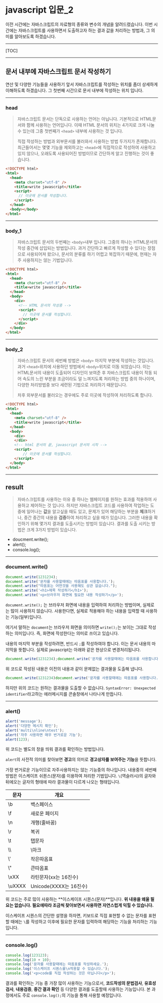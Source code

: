 # javascript 입문_2

이전 시간에는 자바스크립트의 자료형의 종류와 변수의 개념을 알려드렸습니다.
이번 시간에는 자바스크립트를 사용하면서 도출하고자 하는 결과 값을 처리하는 방법과, 그 의미를 알아보도록 하겠습니다.

---

[TOC]



___

## 문서 내부에 자바스크립트 문서 작성하기 

연산 및 다양한 기능들을 사용하기 앞서 자바스크립트를 작성하는 위치를 좀더 상세하게 이해하도록 하겠습니다.
그 첫번째 시간으로 문서 내부에 작성하는 위치 입니다.

------

### head

> 자바스크립트 문서는 단독으로 사용하는 언어는 아닙니다. 
> 기본적으로 HTML문서와 함께 사용하는 언어입니다.
> 이때 HTML 문서의 위치는 4가지로 크게 나눌 수 있는데 그중 첫번째가 `<head>` 내부에 사용하는 것 입니다.
>
> 직접 작성하는 방법과 외부문서를 불러와서 사용하는 방법 두가지가 존재합니다.
> 최근들어서는 몇몇 기능을 제외하고는 `<head>`에 직접적으로 작성하여 사용하고 있지 않으나, 오래도록 사용되어진 방법이므로 간단하게 알고 진행하는 것이 좋습니다.

```html
<!DOCTYPE html>
<html>
  <head>
    <meta charset="utf-8" />
    <title>write javascript</title>
    <script>
      // 이곳에 문서를 작성합니다.
    </script>
  </head>
  <body></body>
</html>
```



------

### body_1

> 자바스크립트 문서의 두번째는 `<body>`내부 입니다. 
> 그중의 하나는  HTML문서의 작성 중간에 삽입되는 방법입니다.
> 과거 간단하고 빠르게 작성할 수 있다는 장점으로 사용되어져 왔으나, 문서의 분류를 하기 어렵고 복잡하기 때문에,
> 현재는 자주 사용하지는 않는 기법입니다.

```html
<!DOCTYPE html>
<html>
  <head>
    <meta charset="utf-8" />
    <title>write javascript</title>
  </head>
  <body>
  	<div>
      <!-- HTML 문서의 작성중 -->
      <script>
        // 이곳에 문서를 작성합니다.
      </script>
    </div>
  </body>
</html>
```



------

### body_2

> 자바스크립트 문서의 세번째 방법은 `<body>` 마지막 부분에 작성하는 것입니다.
> 과거 `<head>`위치에 사용하던 방법에서 `<body>`위치로 이동 되었습니다.
> 이는 HTML문서의 내용이 도출되어 디자인이 보여준 후
> 자바스크립트 내용이 작동 되어 속도의 느린 부분을 조금이라도 덜  느껴지도록 처리하는 방법 중의 하나이며, 
> 다양한 처리방법중 보다 세련된 기법으로 처리하기 때문입니다.
>
> 차후 외부문서를 불러오는 경우에도 주로 이곳에 작성하여 처리하도록 합니다.

```html
<!DOCTYPE html>
<html>
  <head>
    <meta charset="utf-8" />
    <title>write javascript</title>
  </head>
  <body>
  	<div>
    </div>
    <!-- html 문서의 끝, javascript 문서의 시작 -->
    <script>
        // 이곳에 문서를 작성합니다.
    </script>
  </body>
</html>
```

---

## result

> 자바스크립트를 사용하는 이유 중 하나는 웹페이지를 원하는 효과를 적용하여 사용하고 제어하는 것 입니다.
> 하지만 자바스크립트 코드를 사용하여 작업하는 도중에 일어나는 **값**을 알고싶을 때도 있고, 
> 문제가 있어 해당하는 부분을 **체크**하거나, 중간 중간의 내용을 **검증**하여 처리하고 싶을 때가 있습니다.
> 그러한 내용을 확인하기 위해 몇가지 결과를 도출시키는 방법이 있습니다.
>  결과를 도출 시키는 방법은 크게 3가지 방법이 있습니다.

- doucment.write();
- alert();
- console.log();

---

### document.write()

```javascript
document.write(1231234);
document.write('문자를 사용할때에는 따옴표를 사용합니다.');
document.write("따옴표는 어떤것을 사용해도 상관 없습니다.");
document.write('<h1>제목 작성하기</h1>');
document.write('<p>브라우저 화면에 필요한 내용 작성하기</p>');
```

`document.write();` 는 브라우저 화면에 내용을 입력하여 처리하는 방법이며, 실제로는 많이 사용하지 않습니다. 
사용한다면, 실제로 적용해야 하는 내용을 입력할 때 사용하는 기능(일부)입니다.

여기서 말하는 `document`는 브라우저 화면을 의미하면 `write();`는 보이는 그대로 작성하는 의미입니다.
즉, 화면에 작성한다는 의미로 쓰이고 있습니다. 

내용의 마지막 부분을 작성하려면, 반드시 `;`를 작성하여야 합니다. 
이는 문서 내용의 마지막을 뜻합니다. 실제로 javascript는 아래와 같은 현상으로 변경처리됩니다. 

```javascript
document.write(1231234);document.write('문자를 사용할때에는 따옴표를 사용합니다.');document.write("따옴표는 어떤것을 사용해도 상관 없습니다.");document.write('<h1>제목 작성하기</h1>');document.write('<p>브라우저 화면에 필요한 내용 작성하기</p>');
```

위 코드로 작성된 내용은 이전의 내용과 같이 문제없는 결과물을 도출해 냅니다. 

```javascript
document.write(1231234)document.write('문자를 사용할때에는 따옴표를 사용합니다.')document.write("따옴표는 어떤것을 사용해도 상관 없습니다.")document.write('<h1>제목 작성하기</h1>')document.write('<p>브라우저 화면에 필요한 내용 작성하기</p>')
```

하지만 위의 코드는 원하는 결과물을 도출할 수 없습니다.
`SyntaxError: Unexpected identifier`라고하는 에러메시지를 콘솔창에서 나타나게 만듭니다. 

---

### alert()

```javascript
alert('message');
alert('다양한 메시지 확인');
alert('multi\nline\ntest');
alert('자주 사용하면 매우 번거로운 기능');
alert(123);
```

위 코드는 별도의 창을 띄워 결과를 확인하는 방법입니다. 

`alert`의 사전적 의미를 찾아보면 **경고**의 의미로 **경고상자를 보여주는 기능**을 뜻합니다. 

가장 번거로운 기능이므로 자주사용하지는 않는 기능중의 하나입니다. 
내용중의 세번째 방법은 이스케이프 쉬퀀스(문자)를 이용하여 처리한 기법입니다. `\`(역슬러시)의 글자와 뒤에오는 글자의 형태에 따라 결과물이 다르게 나오는 형태입니다. 

| 문자      | 개요                  |
| ------- | ------------------- |
| \\b     | 백스페이스               |
| \\f     | 새로운 페이지             |
| \\n     | 개행(줄바꿈)             |
| \\r     | 복귀                  |
| \\t     | 탭문자                 |
| \\\     | \\마크                |
| \\'     | 작은따옴표               |
| \\"     | 큰따옴표                |
| \\xXX   | 라틴문자(xx는 16진수)      |
| \\uXXXX | Unicode(XXXX는 16진수) |

위 코드는 주로 많이 사용하는 **이스케이프 시퀀스(문자)**입니다.
**위 내용을 왜울 필요는 없습니다. 필요에따라 조금씩 찾아보면서 사용하면 자연스럽게 익힐 수 있습니다.**

이스케이프 시퀀스의 간단한 설명을 하자면, 키보드로 직접 표현할 수 없는 문자를 표현할 때에는 `\`를 작성하고 이후에 필요한 문자를 입력하여 해당하는 기능을 처리하는 기능입니다. 

---

### console.log()

```javascript
console.log(123123);
console.log(10 + 10);
console.log('문자를 사용할때에는 따옴표를 작성하세요.');
console.log('이스케이프 시퀀스를\n적용할 수 있습니다.');
console.log('<p>code를 직접 작성하는 것은 아닙니다</p>');
```

결과를 확인하는 기능 중 가장 많이 사용하는 기능으로서, 
**코드작성의 문법검사**, **유효성검사**, **내용검증**, **중간 결과 확인** 등 다양한 결과를 도출할때 사용하는 기능입니다. 
본 과정에서도 주로 `console.log();`의 기능을 통해 사용할 예정입니다.